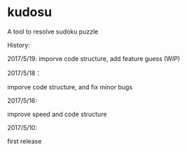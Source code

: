 # kudosu
A tool to resolve sudoku puzzle

History:

2017/5/19:
imporve code structure, add feature guess (WIP)

2017/5/18：

imporve code structure, and fix minor bugs

2017/5/16:

improve speed and code structure

2017/5/10:

first release

